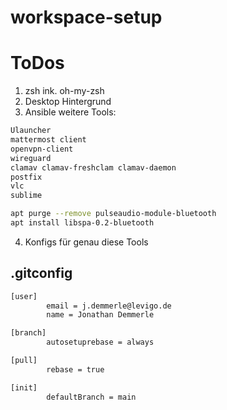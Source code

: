 # workspace-setup

# ToDos
1. zsh ink. oh-my-zsh
2. Desktop Hintergrund
3. Ansible weitere Tools:
```bash
Ulauncher
mattermost client
openvpn-client
wireguard
clamav clamav-freshclam clamav-daemon
postfix
vlc
sublime

apt purge --remove pulseaudio-module-bluetooth
apt install libspa-0.2-bluetooth
```
4. Konfigs für genau diese Tools
## .gitconfig
```bash
[user]
        email = j.demmerle@levigo.de
        name = Jonathan Demmerle

[branch]
        autosetuprebase = always

[pull]
        rebase = true

[init]
        defaultBranch = main
```